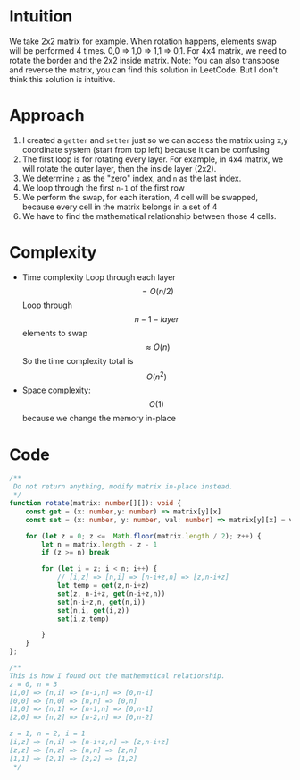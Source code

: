 # Intuition
We take 2x2 matrix for example. When rotation happens, elements swap will be performed 4 times. 0,0 => 1,0 => 1,1 => 0,1. For 4x4 matrix, we need to rotate the border and the 2x2 inside matrix.
Note: You can also transpose and reverse the matrix, you can find this solution in LeetCode. But I don't think this solution is intuitive.

# Approach
1. I created a `getter` and `setter` just so we can access the matrix using x,y coordinate system (start from top left) because it can be confusing
2. The first loop is for rotating every layer. For example, in 4x4 matrix, we will rotate the outer layer, then the inside layer (2x2).
3. We determine `z` as the "zero" index, and `n` as the last index.
4. We loop through the first `n-1` of the first row
5. We perform the swap, for each iteration, 4 cell will be swapped, because every cell in the matrix belongs in a set of 4
6. We have to find the mathematical relationship between those 4 cells.

# Complexity
- Time complexity
Loop through each layer $$= O(n/2)$$
Loop through $$n-1-layer$$ elements to swap $$≈  O(n)$$
So the time complexity total is $$O(n^2)$$
- Space complexity: $$O(1)$$ because we change the memory in-place

# Code
```ts
/**
 Do not return anything, modify matrix in-place instead.
 */
function rotate(matrix: number[][]): void {
    const get = (x: number,y: number) => matrix[y][x]
    const set = (x: number, y: number, val: number) => matrix[y][x] = val

    for (let z = 0; z <=  Math.floor(matrix.length / 2); z++) {
        let n = matrix.length - z - 1
        if (z >= n) break

        for (let i = z; i < n; i++) {
            // [i,z] => [n,i] => [n-i+z,n] => [z,n-i+z]
            let temp = get(z,n-i+z)
            set(z, n-i+z, get(n-i+z,n))
            set(n-i+z,n, get(n,i))
            set(n,i, get(i,z))
            set(i,z,temp)

        }
    }
};

/**
This is how I found out the mathematical relationship.
z = 0, n = 3
[i,0] => [n,i] => [n-i,n] => [0,n-i]
[0,0] => [n,0] => [n,n] => [0,n]
[1,0] => [n,1] => [n-1,n] => [0,n-1]
[2,0] => [n,2] => [n-2,n] => [0,n-2]

z = 1, n = 2, i = 1
[i,z] => [n,i] => [n-i+z,n] => [z,n-i+z]
[z,z] => [n,z] => [n,n] => [z,n]
[1,1] => [2,1] => [2,2] => [1,2]
 */
```